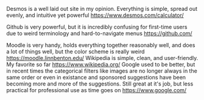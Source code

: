 Desmos is a well laid out site in my opinion. Everything is simple, spread out evenly, and intuitive yet powerful  https://www.desmos.com/calculator/

Github is very powerful, but it is incredibly confusing for first-time users due to weird terminology and hard-to-navigate menus https://github.com/

Moodle is very handy, holds everything together reasonably well, and does a lot of things well, but the color scheme is really weird https://moodle.linnbenton.edu/
Wikipedia is simple, clean, and user-friendly. My favorite so far https://www.wikipedia.org/
Google used to be better, but in recent times the categorical filters like images are no longer always in the same order or even in existance and sponsored suggestions
  have been becoming more and more of the suggestions. Still great at it's job, but less practical for professional use as time goes on https://www.google.com/
